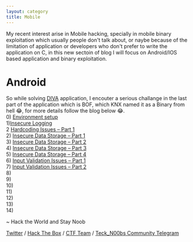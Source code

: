 ```yaml
---
layout: category
title: Mobile
---
```


<p>My recent interest arise in Mobile hacking, specially in mobile binary exploitation which usually people don't talk about, or naybe because of the limitation of application or developers who don't prefer to write the application on C, in this new sectoin of blog I will focus on Android/IOS based application and binary exploitation. </p>

<h1 Class="message">
  Android
</h1>

So while solving [DIVA](https://github.com/payatu/diva-android) application, I encouter a serious challange in the last part of the application which is BOF, which KNX named it as a Binary from hell 😂, for more details follow the blog below 😂.
<br>  0) [Environment setup]()
<br>  1)[Insecure Logging]()
<br>  2 [Hardcoding Issues – Part 1]()
<br>  2) [Insecure Data Storage – Part 1]()
<br>  3) [Insecure Data Storage – Part 2]()
<br>  4) [Insecure Data Storage – Part 3]()
<br>  5) [Insecure Data Storage – Part 4]()
<br>  6) [Input Validation Issues – Part 1]()
<br>  7) [Input Validation Issues – Part 2]()
<br>  8) []()
<br>  9) []()
<br>  10) []()
<br>  11) []()
<br>  12) []()
<br>  13) []()
<br>  14) []()
<p class="message">
  ~ Hack the World and Stay Noob
</p>

[Twitter](https://twitter.com/Teck__K2) / [Hack The Box](https://www.hackthebox.eu/profile/966) / [CTF Team](https://ctftime.org/team/20102) /
[Teck_N00bs Community Telegram](https://t.me/Teck_N00bs)

<script src="https://www.hackthebox.eu/badge/966"> </script>
